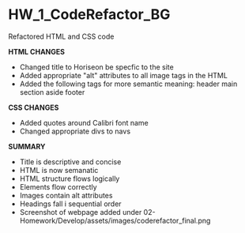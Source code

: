 # HW_1_CodeRefactor_BG
Refactored HTML and CSS code

**HTML CHANGES**
+ Changed title to Horiseon be specfic to the site
+ Added appropriate "alt" attributes to all image tags in the HTML
+ Added the following tags for more semantic meaning:
    header
    main
    section
    aside
    footer

**CSS CHANGES**
+ Added quotes around Calibri font name
+ Changed appropriate divs to navs

**SUMMARY**
+ Title is descriptive and concise
+ HTML is now semanatic
+ HTML structure flows logically
+ Elements flow correctly
+ Images contain alt attributes
+ Headings fall i sequential order
+ Screenshot of webpage added under 02-Homework/Develop/assets/images/coderefactor_final.png
